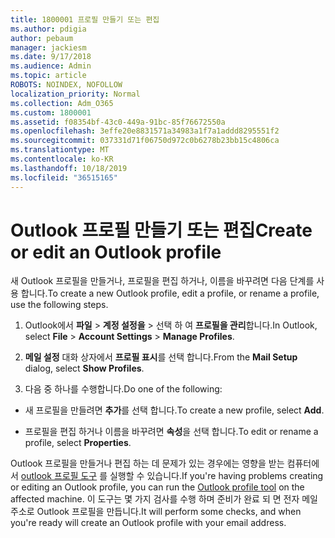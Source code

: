 ```yaml
---
title: 1800001 프로필 만들기 또는 편집
ms.author: pdigia
author: pebaum
manager: jackiesm
ms.date: 9/17/2018
ms.audience: Admin
ms.topic: article
ROBOTS: NOINDEX, NOFOLLOW
localization_priority: Normal
ms.collection: Adm_O365
ms.custom: 1800001
ms.assetid: f08354bf-43c0-449a-91bc-85f76672550a
ms.openlocfilehash: 3effe20e8831571a34983a1f7a1addd8295551f2
ms.sourcegitcommit: 037331d71f06750d972c0b6278b23bb15c4806ca
ms.translationtype: MT
ms.contentlocale: ko-KR
ms.lasthandoff: 10/18/2019
ms.locfileid: "36515165"
---
```

# <a name="create-or-edit-an-outlook-profile"></a><span data-ttu-id="76730-102">Outlook 프로필 만들기 또는 편집</span><span class="sxs-lookup"><span data-stu-id="76730-102">Create or edit an Outlook profile</span></span>

<span data-ttu-id="76730-103">새 Outlook 프로필을 만들거나, 프로필을 편집 하거나, 이름을 바꾸려면 다음 단계를 사용 합니다.</span><span class="sxs-lookup"><span data-stu-id="76730-103">To create a new Outlook profile, edit a profile, or rename a profile, use the following steps.</span></span>
  
1. <span data-ttu-id="76730-104">Outlook에서 **파일** \> **계정 설정을** \> 선택 하 여 **프로필을 관리**합니다.</span><span class="sxs-lookup"><span data-stu-id="76730-104">In Outlook, select **File** \> **Account Settings** \> **Manage Profiles**.</span></span>
    
2. <span data-ttu-id="76730-105">**메일 설정** 대화 상자에서 **프로필 표시**를 선택 합니다.</span><span class="sxs-lookup"><span data-stu-id="76730-105">From the **Mail Setup** dialog, select **Show Profiles**.</span></span>
    
3. <span data-ttu-id="76730-106">다음 중 하나를 수행합니다.</span><span class="sxs-lookup"><span data-stu-id="76730-106">Do one of the following:</span></span>
    
  - <span data-ttu-id="76730-107">새 프로필을 만들려면 **추가**를 선택 합니다.</span><span class="sxs-lookup"><span data-stu-id="76730-107">To create a new profile, select **Add**.</span></span>
    
  - <span data-ttu-id="76730-108">프로필을 편집 하거나 이름을 바꾸려면 **속성**을 선택 합니다.</span><span class="sxs-lookup"><span data-stu-id="76730-108">To edit or rename a profile, select **Properties**.</span></span>
    
<span data-ttu-id="76730-109">Outlook 프로필을 만들거나 편집 하는 데 문제가 있는 경우에는 영향을 받는 컴퓨터에서 [outlook 프로필 도구](https://aka.ms/SaRA-OutlookSetupProfile) 를 실행할 수 있습니다.</span><span class="sxs-lookup"><span data-stu-id="76730-109">If you're having problems creating or editing an Outlook profile, you can run the [Outlook profile tool](https://aka.ms/SaRA-OutlookSetupProfile) on the affected machine.</span></span> <span data-ttu-id="76730-110">이 도구는 몇 가지 검사를 수행 하며 준비가 완료 되 면 전자 메일 주소로 Outlook 프로필을 만듭니다.</span><span class="sxs-lookup"><span data-stu-id="76730-110">It will perform some checks, and when you're ready will create an Outlook profile with your email address.</span></span> 
  

